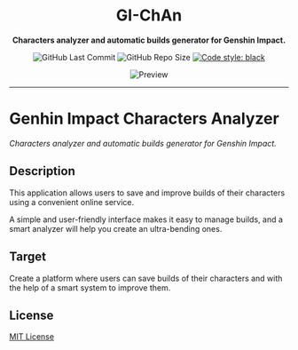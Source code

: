 <div align="center">
  <h1>
    <b>GI-ChAn</b>
  </h1>
  <p>
    <b>Characters analyzer and automatic builds generator for Genshin Impact.</b>
  </p>
  <img alt="GitHub Last Commit" src="https://img.shields.io/github/last-commit/alex6712/GI-ChAn?logo=GitHub">
  <img alt="GitHub Repo Size" src="https://img.shields.io/github/repo-size/alex6712/GI-ChAn?logo=GitHub">
  <a href="https://github.com/psf/black">
    <img alt="Code style: black" src="https://img.shields.io/badge/code%20style-black-000000.svg">
  </a>
  <p>
    
![Preview](https://repository-images.githubusercontent.com/670568622/a8db9ebe-8821-4705-8896-3b748666b888)

  </p>
</div>

***

# Genhin Impact Characters Analyzer

_Characters analyzer and automatic builds generator for Genshin Impact._

## Description

This application allows users to save and improve
builds of their characters using a convenient online service.

A simple and user-friendly interface makes it easy to manage builds,
and a smart analyzer will help you create an ultra-bending ones.

## Target

Create a platform where users can save builds of their
characters and with the help of a smart system to improve them.

## License

[MIT License](https://github.com/alex6712/gi-characters-analyzer/blob/master/LICENSE.md)
